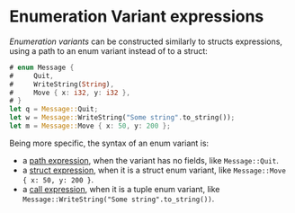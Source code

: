 # Enumeration Variant expressions

_Enumeration variants_ can be constructed similarly to structs expressions, using a
path to an enum variant instead of to a struct:

```rust
# enum Message {
#     Quit,
#     WriteString(String),
#     Move { x: i32, y: i32 },
# }
let q = Message::Quit;
let w = Message::WriteString("Some string".to_string());
let m = Message::Move { x: 50, y: 200 };
```

Being more specific, the syntax of an enum variant is:

* a [path expression], when the variant has no fields, like `Message::Quit`.
* a [struct expression], when it is a struct enum variant, like
  `Message::Move { x: 50, y: 200 }`.
* a [call expression], when it is a tuple enum variant, like
  `Message::WriteString("Some string".to_string())`.

[struct expression]: expressions/struct-expr.html
[call expression]:   expressions/call-expr.html
[path expression]:   expressions/path-expr.html
